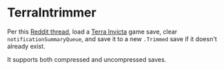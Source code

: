 # TerraIntrimmer

Per this [Reddit thread], load a [Terra Invicta] game save, clear `notificationSummaryQueue`,
and save it to a new `.Trimmed`  save if it doesn't already exist.

It supports both compressed and uncompressed saves.

[Reddit thread]: https://www.reddit.com/r/TerraInvicta/comments/za28a8/significantly_reduce_lag_of_longer_games_by/
[Terra Invicta]: https://store.steampowered.com/app/1176470/Terra_Invicta/